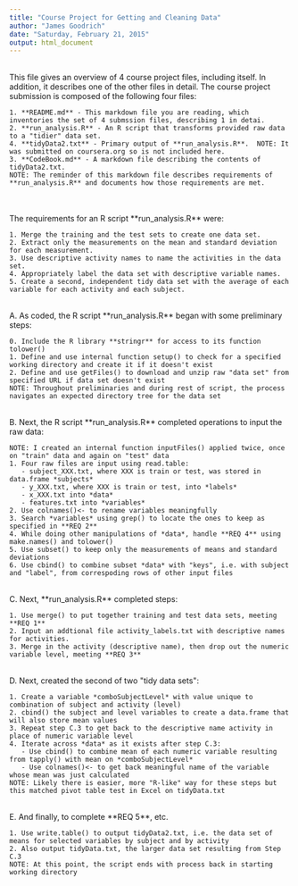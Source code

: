 ```yaml
---
title: "Course Project for Getting and Cleaning Data"
author: "James Goodrich"
date: "Saturday, February 21, 2015"
output: html_document
---
```


</br>
  This file gives an overview of 4 course project files, including itself.  In addition, it describes one of the other files in detail.  
  The course project submission is composed of the following four files:

    1. **README.md** - This markdown file you are reading, which inventories the set of 4 submssion files, describing 1 in detai.
    2. **run_analysis.R** - An R script that transforms provided raw data to a "tidier" data set.
    4. **tidyData2.txt** - Primary output of **run_analysis.R**.  NOTE: It was submitted on coursera.org so is not included here.
    3. **CodeBook.md** - A markdown file describing the contents of tidyData2.txt.
    NOTE: The reminder of this markdown file describes requirements of **run_analysis.R** and documents how those requirements are met.


</br>
</br>
  The requirements for an R script **run_analysis.R** were:

    1. Merge the training and the test sets to create one data set.
    2. Extract only the measurements on the mean and standard deviation for each measurement. 
    3. Use descriptive activity names to name the activities in the data set.
    4. Appropriately label the data set with descriptive variable names. 
    5. Create a second, independent tidy data set with the average of each variable for each activity and each subject.

</br>
  A. As coded, the R script **run_analysis.R** began with some preliminary steps:

    0. Include the R library **stringr** for access to its function tolower()
    1. Define and use internal function setup() to check for a specified working directory and create it if it doesn't exist
    2. Define and use getFiles() to download and unzip raw "data set" from specified URL if data set doesn't exist
    NOTE: Throughout preliminaries and during rest of script, the process navigates an expected directory tree for the data set

</br>
  B. Next, the R script **run_analysis.R** completed operations to input the raw data:

    NOTE: I created an internal function inputFiles() applied twice, once on "train" data and again on "test" data
    1. Four raw files are input using read.table: 
       - subject_XXX.txt, where XXX is train or test, was stored in data.frame *subjects*
       - y_XXX.txt, where XXX is train or test, into *labels*
       - x_XXX.txt into *data*
       - features.txt into *variables*
    2. Use colnames()<- to rename variables meaningfully
    3. Search *variables* using grep() to locate the ones to keep as specified in **REQ 2**
    4. While doing other manipulations of *data*, handle **REQ 4** using make.names() and tolower()
    5. Use subset() to keep only the measurements of means and standard deviations
    6. Use cbind() to combine subset *data* with "keys", i.e. with subject and "label", from correspoding rows of other input files

</br>
  C. Next, **run_analysis.R** completed steps:

    1. Use merge() to put together training and test data sets, meeting **REQ 1**
    2. Input an addtional file activity_labels.txt with descriptive names for activities.
    3. Merge in the activity (descriptive name), then drop out the numeric variable level, meeting **REQ 3**

</br>
  D. Next, created the second of two "tidy data sets":

    1. Create a variable *comboSubjectLevel* with value unique to combination of subject and activity (level)
    2. cbind() the subject and level variables to create a data.frame that will also store mean values
    3. Repeat step C.3 to get back to the descriptive name activity in place of numeric variable level
    4. Iterate across *data* as it exists after step C.3:
       - Use cbind() to combine mean of each numeric variable resulting from tapply() with mean on *comboSubjectLevel* 
       - Use colnames()<- to get back meaningful name of the variable whose mean was just calculated
    NOTE: Likely there is easier, more "R-like" way for these steps but this matched pivot table test in Excel on tidyData.txt
   
</br>
  E. And finally, to complete **REQ 5**, etc.

    1. Use write.table() to output tidyData2.txt, i.e. the data set of means for selected variables by subject and by activity
    2. Also output tidyData.txt, the larger data set resulting from Step C.3
    NOTE: At this point, the script ends with process back in starting working directory

</br>
</br>
